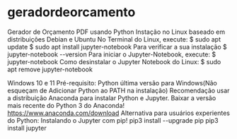 # geradordeorcamento
Gerador de Orçamento PDF usando Python
Instação no Linux baseado em distribuições Debian e Ubuntu
No Terminal do Linux, execute:
$ sudo apt update
$ sudo apt install jupyter-notebook
Para verificar a sua instalação
$ jupyter-notebook --version
Para iniciar o Jupyter-Notebook, execute:
$ jupyter-notebook
Como desinstalar o Jupyter Notebook do Linux:
$ sudo apt remove jupyter-notebook

Windows 10 e 11
Pré-requisito: Python 
última versão para Windows(Não esqueçam de Adicionar Python ao PATH na instalação)
Recomendação usar a distribuição Anaconda para instalar Python e Jupyter.
Baixar a versão mais recente do Python 3 do Anaconda!
https://www.anaconda.com/download
Alternativa para usuários experientes do Python: Instalando o Jupyter com pip!
pip3 install --upgrade pip
pip3 install jupyter






